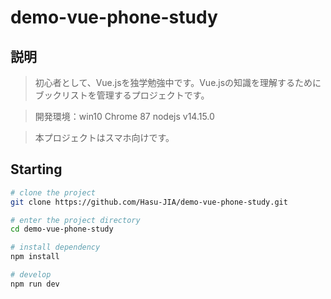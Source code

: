 # demo-vue-phone-study
## 説明

> 初心者として、Vue.jsを独学勉強中です。Vue.jsの知識を理解するためにブックリストを管理するプロジェクトです。

> 開発環境：win10 Chrome 87 nodejs v14.15.0

> 本プロジェクトはスマホ向けです。

## Starting
```bash
# clone the project
git clone https://github.com/Hasu-JIA/demo-vue-phone-study.git

# enter the project directory
cd demo-vue-phone-study

# install dependency
npm install

# develop
npm run dev
```
